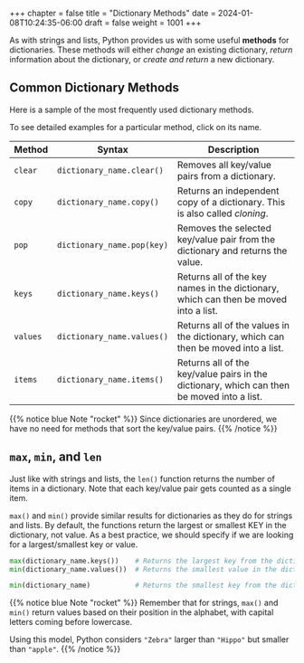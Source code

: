 +++
chapter = false
title = "Dictionary Methods"
date = 2024-01-08T10:24:35-06:00
draft = false
weight = 1001
+++

As with strings and lists, Python provides us with some useful **methods** for
dictionaries. These methods will either *change* an existing dictionary,
*return* information about the dictionary, or *create and return* a new
dictionary.

## Common Dictionary Methods

Here is a sample of the most frequently used dictionary methods.

To see detailed examples for a particular method, click on its name.

| Method | Syntax | Description |
|---|---|---|
| `clear` | `dictionary_name.clear()` | Removes all key/value pairs from a dictionary. |
| `copy` | `dictionary_name.copy()` | Returns an independent copy of a dictionary. This is also called *cloning*. |
| `pop` | `dictionary_name.pop(key)` | Removes the selected key/value pair from the dictionary and returns the value. |
| `keys` | `dictionary_name.keys()` | Returns all of the key names in the dictionary, which can then be moved into a list. |
| `values` | `dictionary_name.values()` | Returns all of the values in the dictionary, which can then be moved into a list. |
| `items` | `dictionary_name.items()` | Returns all of the key/value pairs in the dictionary, which can then be moved into a list. | 

{{% notice blue Note "rocket" %}}
Since dictionaries are unordered, we have no need for methods that sort the
key/value pairs.
{{% /notice %}}

## `max`, `min`, and `len`

Just like with strings and lists, the `len()` function returns the number of
items in a dictionary. Note that each key/value pair gets counted as a single
item.

`max()` and `min()` provide similar results for dictionaries as they do for
strings and lists. By default, the functions return the largest or smallest KEY
in the dictionary, not value. As a best practice, we should specify if we are
looking for a largest/smallest key or value.

```python {linenos=table}
max(dictionary_name.keys())    # Returns the largest key from the dictionary.
min(dictionary_name.values())  # Returns the smallest value in the dictionary.

min(dictionary_name)           # Returns the smallest key from the dictionary.
```

{{% notice blue Note "rocket" %}}
Remember that for strings, `max()` and `min()` return values based on
their position in the alphabet, with capital letters coming before
lowercase.

Using this model, Python considers `"Zebra"` larger than `"Hippo"` but
smaller than `"apple"`.
{{% /notice %}}